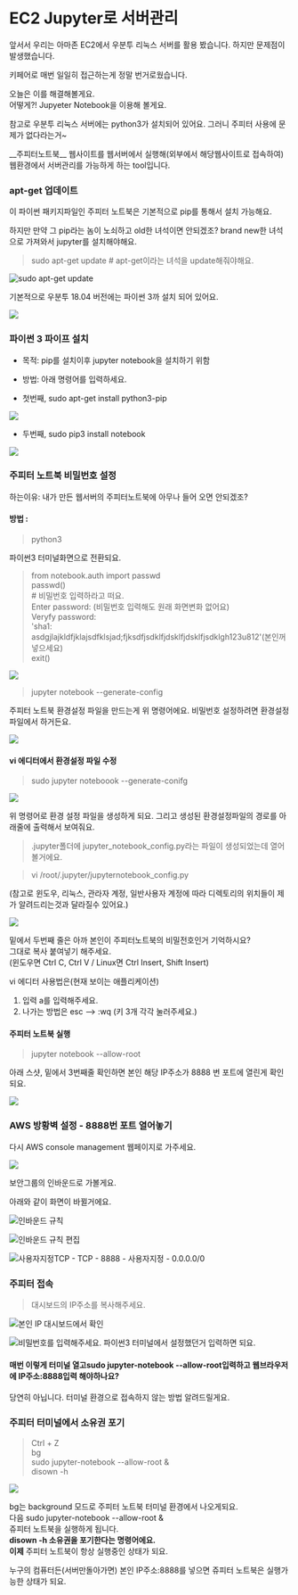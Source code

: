 # EC2 Jupyter로  서버관리

앞서서 우리는 아마존 EC2에서 우분투 리눅스 서버를 활용 봤습니다. 하지만 문제점이 발생했습니다.   
  
키페어로 매번 일일히 접근하는게 정말 번거로웠습니다.   
  
오늘은 이를 해결해볼게요.   
어떻게?! Jupyeter Notebook을 이용해 볼게요. 

참고로 우분투 리눅스 서버에는 python3가 설치되어 있어요. 그러니 주피터 사용에 문제가 없다라는거~  


\_\_주피터노트북\_\_  웹사이트를 웹서버에서 실행해\(외부에서 해당웹사이트로 접속하여\) 웹환경에서 서버관리를 가능하게 하는 tool입니다. 

### apt-get 업데이트 

이 파이썬 패키지파일인 주피터 노트북은 기본적으로 pip를 통해서 설치 가능해요.   
  
하지만 만약 그 pip라는 놈이 노쇠하고 old한 녀석이면 안되겠조? brand new한 녀석으로 가져와서 jupyter를 설치해야해요. 

> sudo apt-get update \# apt-get이라는 녀석을 update해줘야해요.

![sudo apt-get update ](../../../.gitbook/assets/image%20%2817%29.png)

 기본적으로 우분투 18.04 버전에는 파이썬 3까 설치 되어 있어요. 

![](../../../.gitbook/assets/image%20%2827%29.png)

###  파이썬 3 파이프 설치

* 목적: pip를 설치이후 jupyter notebook을 설치하기 위함 
* 방법: 아래 명령어를 입력하세요. 



* 첫번째, sudo apt-get install python3-pip 

![](../../../.gitbook/assets/image%20%2823%29.png)

* 두번째, sudo pip3 install notebook

![](../../../.gitbook/assets/image%20%288%29.png)

### 주피터 노트북 비밀번호 설정 

하는이유: 내가 만든 웹서버의 주피터노트북에 아무나 들어 오면 안되겠조?

#### 방법 :

> python3

파이썬3 터미널화면으로 전환되요. 

> from notebook.auth import passwd   
> passwd\(\)  
> \# 비밀번호 입력하라고 떠요.   
> Enter password:        \(비밀번호 입력해도 원래 화면변화 없어요\)     
> Veryfy password:   
> 'sha1: asdgjlajkldfjklajsdfklsjad;fjksdfjsdklfjdsklfjdsklfjsdklgh123u812'\(본인꺼 넣으세요\)  
> exit\(\)

![](../../../.gitbook/assets/image%20%2851%29.png)

> jupyter notebook --generate-config

주피터 노트북 환경설정 파일을 만드는게 위 명령어에요. 비밀번호 설정하려면 환경설정파일에서 하거든요. 

![](../../../.gitbook/assets/image%20%28161%29.png)

#### vi 에디터에서 환경설정 파일 수정 

> sudo jupyter noteboook --generate-conifg

![](../../../.gitbook/assets/image%20%28161%29.png)

위 명령어로 환경 설정 파일을 생성하게 되요. 그리고 생성된 환경설정파일의 경로를 아래줄에 출력해서 보여줘요. 

> .jupyter폴더에 jupyter\_notebook\_config.py라는 파일이 생성되었는데 열어 볼거에요.

> vi /root/.jupyter/jupyternotebook\_config.py

\(참고로 윈도우, 리눅스, 관라자 계정, 일반사용자 계정에 따라 디렉토리의 위치들이 제가 알려드리는것과 달라질수 있어요.\)

![](../../../.gitbook/assets/image%20%28117%29.png)

 밑에서 두번째 줄은 아까 본인이 주피터노트북의 비밀전호인거 기억하시요?   
그대로 복사 붙여넣기 해주세요.   
\(윈도우면 Ctrl C, Ctrl V / Linux면 Ctrl Insert, Shift Insert\)   
  
vi 에디터 사용법은\(현재 보이는 애플리케이션\)  
1. 입력  a를 입력해주세요.   
2. 나가는 방법은 esc --&gt; :wq \(키 3개 각각 눌러주세요.\)   


####  주피터 노트북 실행 

> jupyter notebook --allow-root

 아래 스샷, 밑에서 3번째줄 확인하면 본인 해당 IP주소가 8888 번 포트에 열린게 확인되요. 

![](../../../.gitbook/assets/image%20%28181%29.png)

###  AWS 방황벽 설정 - 8888번 포트 열어놓기 

 다시 AWS console management 웹페이지로 가주세요. 



![](../../../.gitbook/assets/image%20%2899%29.png)

보안그룹의 인바운드로 가볼게요. 

 아래와 같이 화면이 바뀔거에요. 

![&#xC778;&#xBC14;&#xC6B4;&#xB4DC; &#xADDC;&#xCE59;](../../../.gitbook/assets/image%20%2857%29.png)

![&#xC778;&#xBC14;&#xC6B4;&#xB4DC; &#xADDC;&#xCE59; &#xD3B8;&#xC9D1;](../../../.gitbook/assets/image%20%28135%29.png)

![&#xC0AC;&#xC6A9;&#xC790;&#xC9C0;&#xC815;TCP - TCP - 8888 - &#xC0AC;&#xC6A9;&#xC790;&#xC9C0;&#xC815; - 0.0.0.0/0](../../../.gitbook/assets/image%20%28185%29.png)

### 주피터 접속 

> 대시보드의 IP주소를 복사해주세요.

![&#xBCF8;&#xC778; IP &#xB300;&#xC2DC;&#xBCF4;&#xB4DC;&#xC5D0;&#xC11C; &#xD655;&#xC778; ](../../../.gitbook/assets/image%20%2876%29.png)

![&#xBE44;&#xBC00;&#xBC88;&#xD638;&#xB97C; &#xC785;&#xB825;&#xD574;&#xC8FC;&#xC138;&#xC694;. &#xD30C;&#xC774;&#xC36C;3 &#xD130;&#xBBF8;&#xB110;&#xC5D0;&#xC11C; &#xC124;&#xC815;&#xD588;&#xB358;&#xAC70; &#xC785;&#xB825;&#xD558;&#xBA74; &#xB418;&#xC694;. ](../../../.gitbook/assets/image%20%28183%29.png)

####  매번 이렇게 터미널 열고sudo jupyter-notebook --allow-root입력하고 웹브라우저에 IP주소:8888입력 해야하나요?

당연히 아닙니다. 터미널 환경으로 접속하지 않는 방법 알려드릴게요. 

### 주피터 터미널에서 소유권 포기 



> Ctrl + Z  
> bg  
> sudo jupyter-notebook --allow-root &   
> disown -h

![](../../../.gitbook/assets/image%20%2812%29.png)

bg는 background 모드로 주피터 노트북 터미널 환경에서 나오게되요.  
다음 sudo jupyter-notebook --allow-root &   
쥬피터 노트북을 실행하게 됩니다.   
**disown -h 소유권을 포기한다는 명령어에요.   
이제** 주피터 노트북이 항상 실행중인 상태가 되요. 

누구의 컴퓨터든\(서버만돌아가면\) 본인 IP주소:8888를 넣으면 쥬피터 노트북은 실행가능한 상태가 되요.  


